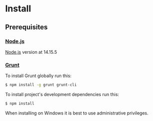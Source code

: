 # Install

## Prerequisites

### [Node.js](https://nodejs.org)

[Node.js](https://nodejs.org) version at 14.15.5

### [Grunt](http://gruntjs.com/)

To install Grunt globally run this:

```sh
$ npm install -g grunt grunt-cli
```

To install project's development dependencies run this:

```sh
$ npm install
```

When installing on Windows it is best to use administrative privileges.
